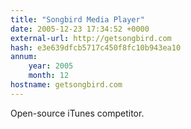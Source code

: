 ```yaml
---
title: "Songbird Media Player"
date: 2005-12-23 17:34:52 +0000
external-url: http://getsongbird.com
hash: e3e639dfcb5717c450f8fc10b943ea10
annum:
    year: 2005
    month: 12
hostname: getsongbird.com
---
```


Open-source iTunes competitor.
